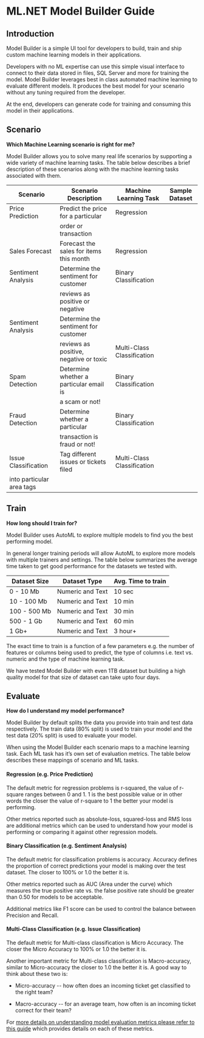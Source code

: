 # ML.NET Model Builder Guide 

## Introduction

Model Builder is a simple UI tool for developers to build, train and ship custom machine learning models in their applications. 

Developers with no ML expertise can use this simple visual interface to connect to their data stored in files, SQL Server and more for training the model.
Model Builder leverages best in class automated machine learning to evaluate different models. It produces the best model for your scenario without any tuning required from the developer.

At the end, developers can generate code for training and consuming this model in their applications.

## Scenario 

**Which Machine Learning scenario is right for me?**

Model Builder allows you to solve many real life scenarios by supporting a wide variety of machine learning tasks. The table below describes a brief description of these scenarios along with the machine learning tasks associated with them. 

Scenario              | Scenario Description                    | Machine Learning Task      | Sample Dataset 
----------------------| ----------------------------------------| ---------------------------|-------------------------- 
Price Prediction      | Predict the price for a particular      | Regression                 |
                      | order or transaction                    |                            | 
Sales Forecast        | Forecast the sales for items this month | Regression                 |
Sentiment Analysis    | Determine the sentiment for customer    | Binary Classification      |
                      | reviews as positive or negative         |                            |
Sentiment Analysis    | Determine the sentiment for customer    |                            |
                      | reviews as positive, negative or toxic  | Multi-Class Classification |
Spam Detection        | Determine whether a particular email is | Binary Classification      |
                      | a scam or not!                          |                            | 
Fraud Detection       | Determine whether a particular          | Binary Classification      |
                      | transaction is fraud or not!            |                            |
Issue Classification  | Tag different issues or tickets filed   | Multi-Class Classification |
                        into particular area tags               |                            | 

## Train

**How long should I train for?**

Model Builder uses AutoML to explore multiple models to find you the best performing model. 

In general longer training periods will allow AutoML to explore more models with multiple trainers and settings. The table below summarizes the average time taken to get good performance for the datasets we tested with. 

Dataset Size  | Dataset Type       | Avg. Time to train  
------------- | ------------------ | --------------
0 - 10 Mb     | Numeric and Text   | 10 sec
10 - 100 Mb   | Numeric and Text   | 10 min 
100 - 500 Mb  | Numeric and Text   | 30 min 
500 - 1 Gb    | Numeric and Text   | 60 min 
1 Gb+         | Numeric and Text   | 3 hour+ 

The exact time to train is a function of a few parameters e.g. the number of features or columns being used to predict, the type of columns i.e. text vs. numeric and the type of machine learning task. 

We have tested Model Builder with even 1TB dataset but building a high quality model for that size of dataset can take upto four days. 

## Evaluate 

**How do I understand my model performance?**

Model Builder by default splits the data you provide into train and test data respectively. The train data (80% split) is used to train your model and the test data (20% split) is used to evaluate your model. 

When using the Model Builder each scenario maps to a machine learning task. Each ML task has it’s own set of evaluation metrics. The table below describes these mappings of scenario and ML tasks. 

#### Regression (e.g. Price Prediction)

The default metric for regression problems is r-squared, the value of r-square ranges between 0 and 1. 1 is the best possible value or in other words the closer the value of r-square to 1 the better your model is performing. 

Other metrics reported such as absolute-loss, squared-loss and RMS loss are additional metrics which can be used to understand how your model is performing or comparing it against other regression models. 

#### Binary Classification (e.g. Sentiment Analysis)

The default metric for classification problems is accuracy. Accuracy defines the proportion of correct predictions your model is making over the test dataset. The closer to 100% or 1.0 the better it is. 

Other metrics reported such as AUC (Area under the curve) which measures the true positive rate vs. the false positive rate should be greater than 0.50 for models to be acceptable. 

Additional metrics like F1 score can be used to control the balance between Precision and Recall. 

#### Multi-Class Classification (e.g. Issue Classification) 
The default metric for Multi-class classification is Micro Accuracy. The closer the Micro Accuracy to 100% or 1.0 the better it is.  

Another important metric for Multi-class classification is Macro-accuracy, similar to Micro-accuracy the closer to 1.0 the better it is. A good way to think about these two is:

* Micro-accuracy -- how often does an incoming ticket get classified to the right team?

* Macro-accuracy -- for an average team, how often is an incoming ticket correct for their team?

For [more details on understanding model evaluation metrics please refer to this guide](https://aka.ms/mlnet-metrics) which provides details on each of these metrics.

